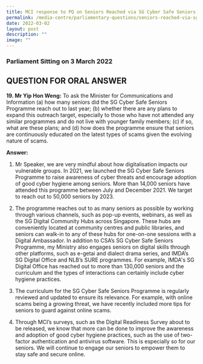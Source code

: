 ```yaml
---
title: MCI response to PQ on Seniors Reached via SG Cyber Safe Seniors Programme
permalink: /media-centre/parliamentary-questions/seniors-reached-via-sg-cyber-safe-seniors-programme/
date: 2022-03-02
layout: post
description: ""
image: ""
---
```

### Parliament Sitting on 3 March 2022

QUESTION FOR ORAL ANSWER
---------------------------------
**19. Mr Yip Hon Weng:** To ask the Minister for Communications and Information (a) how many seniors did the SG Cyber Safe Seniors Programme reach out to last year; (b) whether there are any plans to expand this outreach target, especially to those who have not attended any similar programmes and do not live with younger family members; (c) if so, what are these plans; and (d) how does the programme ensure that seniors are continuously educated on the latest types of scams given the evolving nature of scams.

**Answer:**

1. Mr Speaker, we are very mindful about how digitalisation impacts our vulnerable groups. In 2021, we launched the SG Cyber Safe Seniors Programme to raise awareness of cyber threats and encourage adoption of good cyber hygiene among seniors. More than 14,000 seniors have attended this programme between July and December 2021. We target to reach out to 50,000 seniors by 2023.

2. The programme reaches out to as many seniors as possible by working through various channels, such as pop-up events, webinars, as well as the SG Digital Community Hubs across Singapore. These hubs are conveniently located at community centres and public libraries, and seniors can walk-in to any of these hubs for one-on-one sessions with a Digital Ambassador. In addition to CSA’s SG Cyber Safe Seniors Programme, my Ministry also engages seniors on digital skills through other platforms, such as e-getai and dialect drama series, and IMDA’s SG Digital Office and NLB’s SURE programmes. For example, IMDA's SG Digital Office has reached out to more than 130,000 seniors and the curriculum and the types of interactions can certainly include cyber hygiene practices.

3. The curriculum for the SG Cyber Safe Seniors Programme is regularly reviewed and updated to ensure its relevance. For example, with online scams being a growing threat, we have recently included more tips for seniors to guard against online scams.

4. Through MCI’s surveys, such as the Digital Readiness Survey about to be released, we know that more can be done to improve the awareness and adoption of good cyber hygiene practices, such as the use of two-factor authentication and antivirus software. This is especially so for our seniors. We will continue to engage our seniors to empower them to stay safe and secure online.